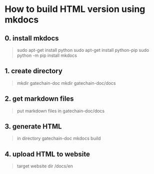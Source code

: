 # How to build HTML version using mkdocs

## 0. install mkdocs
> sudo apt-get install python
> sudo apt-get install python-pip
> sudo python -m pip install mkdocs  

## 1. create directory
> mkdir gatechain-doc
> mkdir gatechain-doc/docs  

## 2. get markdown files
> put markdown files in gatechain-doc/docs

## 3. generate HTML
> in directory gatechain-doc
> mkdocs build  

## 4. upload HTML to website
> target website dir /docs/en 